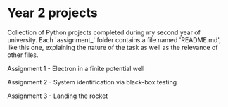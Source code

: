 # Year 2 projects
Collection of Python projects completed during my second year of university. Each 'assignment_' folder contains a file named 'README.md', like this one, explaining the nature of the task as well as the relevance of other files.

Assignment 1 - Electron in a finite potential well

Assignment 2 - System identification via black-box testing

Assignment 3 - Landing the rocket
